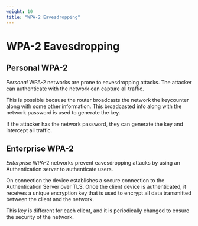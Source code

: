 ```yaml
---
weight: 10
title: "WPA-2 Eavesdropping"
---
```


# WPA-2 Eavesdropping

## Personal WPA-2

*Personal* WPA-2 networks are prone to eavesdropping attacks. The attacker can authenticate with the network can capture all traffic.

This is possible because the router broadcasts the network the keycounter along with some other information. This broadcasted info along with the network password is used to generate the key.

If the attacker has the network password, they can generate the key and intercept all traffic.

## Enterprise WPA-2

*Enterprise* WPA-2 networks prevent eavesdropping attacks by using an Authentication server to authenticate users.

On connection the device establishes a secure connection to the Authentication Server over TLS. Once the client device is authenticated, it receives a unique encryption key that is used to encrypt all data transmitted between the client and the network.

This key is different for each client, and it is periodically changed to ensure the security of the network.
